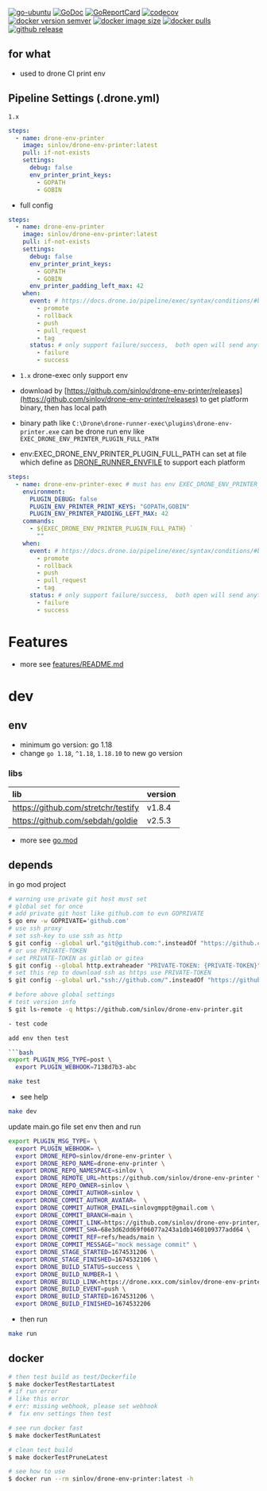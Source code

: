 [![go-ubuntu](https://github.com/sinlov/drone-env-printer/workflows/go-ubuntu/badge.svg?branch=main)](https://github.com/sinlov/drone-env-printer/actions)
[![GoDoc](https://godoc.org/github.com/sinlov/drone-env-printer?status.png)](https://godoc.org/github.com/sinlov/drone-env-printer/)
[![GoReportCard](https://goreportcard.com/badge/github.com/sinlov/drone-env-printer)](https://goreportcard.com/report/github.com/sinlov/drone-env-printer)
[![codecov](https://codecov.io/gh/sinlov/drone-env-printer/branch/main/graph/badge.svg)](https://codecov.io/gh/sinlov/drone-env-printer)
[![docker version semver](https://img.shields.io/docker/v/sinlov/drone-env-printer?sort=semver)](https://hub.docker.com/r/sinlov/drone-env-printer/tags?page=1&ordering=last_updated)
[![docker image size](https://img.shields.io/docker/image-size/sinlov/drone-env-printer)](https://hub.docker.com/r/sinlov/drone-env-printer)
[![docker pulls](https://img.shields.io/docker/pulls/sinlov/drone-env-printer)](https://hub.docker.com/r/sinlov/drone-env-printer/tags?page=1&ordering=last_updated)
[![github release](https://img.shields.io/github/v/release/sinlov/drone-env-printer?style=social)](https://github.com/sinlov/drone-env-printer/releases)

## for what

- used to drone CI print env

## Pipeline Settings (.drone.yml)

`1.x`

```yaml
steps:
  - name: drone-env-printer
    image: sinlov/drone-env-printer:latest
    pull: if-not-exists
    settings:
      debug: false
      env_printer_print_keys:
        - GOPATH
        - GOBIN
```

- full config

```yaml
steps:
  - name: drone-env-printer
    image: sinlov/drone-env-printer:latest
    pull: if-not-exists
    settings:
      debug: false
      env_printer_print_keys:
        - GOPATH
        - GOBIN
      env_printer_padding_left_max: 42
    when:
      event: # https://docs.drone.io/pipeline/exec/syntax/conditions/#by-event
        - promote
        - rollback
        - push
        - pull_request
        - tag
      status: # only support failure/success,  both open will send anything
        - failure
        - success
```
- `1.x` drone-exec only support env

- download by [https://github.com/sinlov/drone-env-printer/releases](https://github.com/sinlov/drone-env-printer/releases) to get platform binary, then has local path
- binary path like `C:\Drone\drone-runner-exec\plugins\drone-env-printer.exe` can be drone run env like `EXEC_DRONE_ENV_PRINTER_PLUGIN_FULL_PATH`
- env:EXEC_DRONE_ENV_PRINTER_PLUGIN_FULL_PATH can set at file which define as [DRONE_RUNNER_ENVFILE](https://docs.drone.io/runner/exec/configuration/reference/drone-runner-envfile/) to support each platform

```yaml
steps:
  - name: drone-env-printer-exec # must has env EXEC_DRONE_ENV_PRINTER_PLUGIN_FULL_PATH and exec tools
    environment:
      PLUGIN_DEBUG: false
      PLUGIN_ENV_PRINTER_PRINT_KEYS: "GOPATH,GOBIN"
      PLUGIN_ENV_PRINTER_PADDING_LEFT_MAX: 42
    commands:
      - ${EXEC_DRONE_ENV_PRINTER_PLUGIN_FULL_PATH} `
        ""
    when:
      event: # https://docs.drone.io/pipeline/exec/syntax/conditions/#by-event
        - promote
        - rollback
        - push
        - pull_request
        - tag
      status: # only support failure/success,  both open will send anything
        - failure
        - success
```

# Features

- more see [features/README.md](features/README.md)

# dev

## env

- minimum go version: go 1.18
- change `go 1.18`, `^1.18`, `1.18.10` to new go version

### libs

| lib                                        | version |
|:-------------------------------------------|:--------|
| https://github.com/stretchr/testify        | v1.8.4  |
| https://github.com/sebdah/goldie           | v2.5.3  |

- more see [go.mod](go.mod)

## depends

in go mod project

```bash
# warning use private git host must set
# global set for once
# add private git host like github.com to evn GOPRIVATE
$ go env -w GOPRIVATE='github.com'
# use ssh proxy
# set ssh-key to use ssh as http
$ git config --global url."git@github.com:".insteadOf "https://github.com/"
# or use PRIVATE-TOKEN
# set PRIVATE-TOKEN as gitlab or gitea
$ git config --global http.extraheader "PRIVATE-TOKEN: {PRIVATE-TOKEN}"
# set this rep to download ssh as https use PRIVATE-TOKEN
$ git config --global url."ssh://github.com/".insteadOf "https://github.com/"

# before above global settings
# test version info
$ git ls-remote -q https://github.com/sinlov/drone-env-printer.git

- test code

add env then test

```bash
export PLUGIN_MSG_TYPE=post \
  export PLUGIN_WEBHOOK=7138d7b3-abc
```

```bash
make test
```

- see help

```bash
make dev
```

update main.go file set env then and run

```bash
export PLUGIN_MSG_TYPE= \
  export PLUGIN_WEBHOOK= \
  export DRONE_REPO=sinlov/drone-env-printer \
  export DRONE_REPO_NAME=drone-env-printer \
  export DRONE_REPO_NAMESPACE=sinlov \
  export DRONE_REMOTE_URL=https://github.com/sinlov/drone-env-printer \
  export DRONE_REPO_OWNER=sinlov \
  export DRONE_COMMIT_AUTHOR=sinlov \
  export DRONE_COMMIT_AUTHOR_AVATAR=  \
  export DRONE_COMMIT_AUTHOR_EMAIL=sinlovgmppt@gmail.com \
  export DRONE_COMMIT_BRANCH=main \
  export DRONE_COMMIT_LINK=https://github.com/sinlov/drone-env-printer/commit/68e3d62dd69f06077a243a1db1460109377add64 \
  export DRONE_COMMIT_SHA=68e3d62dd69f06077a243a1db1460109377add64 \
  export DRONE_COMMIT_REF=refs/heads/main \
  export DRONE_COMMIT_MESSAGE="mock message commit" \
  export DRONE_STAGE_STARTED=1674531206 \
  export DRONE_STAGE_FINISHED=1674532106 \
  export DRONE_BUILD_STATUS=success \
  export DRONE_BUILD_NUMBER=1 \
  export DRONE_BUILD_LINK=https://drone.xxx.com/sinlov/drone-env-printer/1 \
  export DRONE_BUILD_EVENT=push \
  export DRONE_BUILD_STARTED=1674531206 \
  export DRONE_BUILD_FINISHED=1674532206
```

- then run

```bash
make run
```

## docker

```bash
# then test build as test/Dockerfile
$ make dockerTestRestartLatest
# if run error
# like this error
# err: missing webhook, please set webhook
#  fix env settings then test

# see run docker fast
$ make dockerTestRunLatest

# clean test build
$ make dockerTestPruneLatest

# see how to use
$ docker run --rm sinlov/drone-env-printer:latest -h
```
